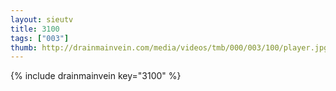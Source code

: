 ```yaml
--- 
layout: sieutv
title: 3100
tags: ["003"]
thumb: http://drainmainvein.com/media/videos/tmb/000/003/100/player.jpg
---
```

{% include drainmainvein key="3100" %} 
